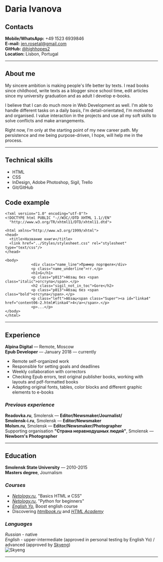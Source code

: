 # Daria Ivanova

## Contacts
**Mobile/WhatsApp:** +49 1523 6939846  
**E-mail:** jen.rosetal@gmail.com  
**GitHub:** [@highhopes2](https://github.com/highhopes2)  
**Location:** Lisbon, Portugal  

****

## About me

My sincere ambition is making people's life better by texts. I read books since childhood, write texts as a blogger since school time, edit articles since my university graduation and as adult I develop e-books.

I believe that I can do much more in Web Development as well. I'm able to handle different tasks on a daily basis, I'm detail-orientated, I'm motivated and organised. I value interaction in the projects and use all my soft skills to solve conflicts and make arrangements. 

Right now, I'm only at the starting point of my new career path. My persistence and me being purpose-driven, I hope, will help me in the process.

****

## Technical skills
* HTML
* CSS
* InDesign, Adobe Photoshop, Sigil, Trello
* Git/GitHub

## Code example

```
<?xml version="1.0" encoding="utf-8"?>
<!DOCTYPE html PUBLIC "-//W3C//DTD XHTML 1.1//EN"
  "http://www.w3.org/TR/xhtml11/DTD/xhtml11.dtd">

<html xmlns="http://www.w3.org/1999/xhtml">
<head>
  <title>Название книги</title>
  <link href="../Styles/stylesheet.css" rel="stylesheet" type="text/css"/>
</head>

<body>
			<div class="name_line">Пример портфеля</div>
			<p class="name_underline">гг.</p>
			<h1>G</h1>
			<p class="p013">Абзац без <span class="italic">отступа</span>.</p>
			<h2 class="sigil_not_in_toc">Gore</h2>
			<p class="p013">Абзац без <span class="bold">отступа</span>.</p>
			<p class="left">Абзац<span class="Super"><a id="linka4" href="content06-2.html#linka4">4</a></span>.</p>
			<p>...</p>
</body>
</html>

```

****

## Experience
**Alpina Digital** — Remote, Moscow  
**Epub Developer** — January 2018 — currently  

* Remote self-organized work
* Responsible for setting goals and deadlines
* Weekly collaboration with correctors
* Checking Epub errors, test original publisher books, working with layouts and pdf-formatted books
* Adapting original fonts, tables, color blocks and different graphic elements to e-books

### *Previous experience*
**Readovka.ru**, Smolensk — **Editor/Newsmaker/Journalist/**  
**Smolensk-i.ru**, Smolensk — **Editor/Newsmaker**  
**Molsm.ru**, Smolensk — **Editor/Newsmaker/Photographer**  
Supporting organisation **"Страна неравнодушных людей"**, Smolensk — **Newborn's Photographer**  

****

## Education
**Smolensk State University** — 2010-2015  
**Masters degree**, Journalism

### *Courses*
* [*Netology.ru*](https://netology.ru/), "Basics HTML и CSS"
* [*Netology.ru*](https://netology.ru/), "Python for beginners"
* [*English Yo*](https://englishyopta.com/), Boost english course
* Discovering [*htmlbook.ru*](http://htmlbook.ru/) and [*HTML Academy*](https://htmlacademy.ru/)

### *Languages*
*Russian* - native  
*English* - upper-intermediate (approved in personal testing by English Yo) / advanced (approved by [Skyeng](https://magazine.skyeng.ru/englishlevel-adult/?from=main_new_menu&_gl=1*1xkp5cw*_ga*MTY2ODI5MDMwNi4xNjU0NTQxODA4*_ga_03EGKN82H3*MTY1NDU0MTgwOC4xLjAuMTY1NDU0MTgwOC42MA..*_ga_5DWC4JK87M*MTY1NDU0MTgwOC4xLjAuMTY1NDU0MTgwOC4w&_ga=2.250648710.1879194402.1654541808-1668290306.1654541808))  
![Skyeng]()

****